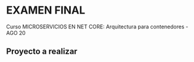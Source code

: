 # EXAMEN FINAL
Curso MICROSERVICIOS EN NET CORE: Arquitectura para contenedores - AGO 20

## Proyecto a realizar

